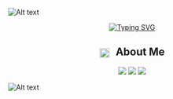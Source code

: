 ![Alt text](https://camo.githubusercontent.com/8476bafc21e97404a1a181562dce9ea2ec2dec599c2d2c81d7df3ecf8830c77d/68747470733a2f2f63617073756c652d72656e6465722e76657263656c2e6170702f6170693f747970653d776176696e6726636f6c6f723d353841364646266865696768743d3132302673656374696f6e3d686561646572)

<p align="center">
  <a href="https://git.io/typing-svg">
    <img src="https://readme-typing-svg.demolab.com?font=Fira+Code&weight=500&size=25&pause=1000&center=true&width=435&lines=Hello%2C+I'm+Vini" alt="Typing SVG" />
  </a>
</p>

<div align="center">
  <h2>
    <img src="https://media2.giphy.com/media/QssGEmpkyEOhBCb7e1/giphy.gif?cid=ecf05e47a0n3gi1bfqntqmob8g9aid1oyj2wr3ds3mg700bl&rid=giphy.gif" width="20px" style="vertical-align:middle; margin-right:8px;">
    About Me
  </h2>
</div>

<p align="center">
  <img src="https://img.shields.io/badge/%F0%9F%8C%8D%20Country-Brazil-blue?style=for-the-badge" />
  <img src="https://img.shields.io/badge/🎂%20Age-25-blue?style=for-the-badge" />
  <img src="https://img.shields.io/badge/%F0%9F%92%BB%20Developer-blue?style=for-the-badge" />
</p>

![Alt text](https://camo.githubusercontent.com/8476bafc21e97404a1a181562dce9ea2ec2dec599c2d2c81d7df3ecf8830c77d/68747470733a2f2f63617073756c652d72656e6465722e76657263656c2e6170702f6170693f747970653d776176696e6726636f6c6f723d353841364646266865696768743d3132302673656374696f6e3d686561646572)


